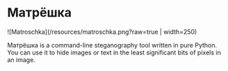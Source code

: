 Матрёшка
=========
![Matroschka](/resources/matroschka.png?raw=true | width=250)

Матрёшка is a command-line steganography tool written in pure Python. You can use it to hide images or text in the least significant bits of pixels in an image. 


